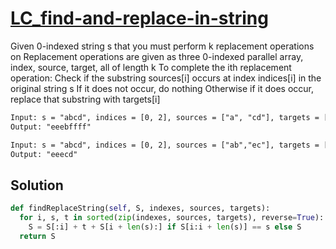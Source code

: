 # [LC_find-and-replace-in-string](https://leetcode.com/problems/find-and-replace-in-string)

Given 0-indexed string s that you must perform k replacement operations on
Replacement operations are given as three 0-indexed parallel array, index, source, target, all of length k
To complete the ith replacement operation:
  Check if the substring sources[i] occurs at index indices[i] in the original string s
  If it does not occur, do nothing
  Otherwise if it does occur, replace that substring with targets[i]

```txt
Input: s = "abcd", indices = [0, 2], sources = ["a", "cd"], targets = ["eee", "ffff"]
Output: "eeebffff"

Input: s = "abcd", indices = [0, 2], sources = ["ab","ec"], targets = ["eee","ffff"]
Output: "eeecd"
```

## Solution

```py
def findReplaceString(self, S, indexes, sources, targets):
  for i, s, t in sorted(zip(indexes, sources, targets), reverse=True):
    S = S[:i] + t + S[i + len(s):] if S[i:i + len(s)] == s else S
  return S
```
